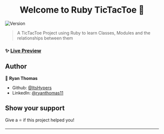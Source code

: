 <h1 align="center">Welcome to Ruby TicTacToe 👋</h1>
<p>
  <img alt="Version" src="https://img.shields.io/badge/version-1.0-blue.svg?cacheSeconds=2592000" />
</p>

> A TicTacToe Project using Ruby to learn Classes, Modules and the relationships between them

### ✨ [Live Preview](https://replit.com/@ItsHypers/TicTacToe#README.md)

## Author

👤 **Ryan Thomas**

- Github: [@ItsHypers](https://github.com/ItsHypers)
- LinkedIn: [@ryanthomas11](https://linkedin.com/in/ryanthomas11)

## Show your support

Give a ⭐️ if this project helped you!

---
